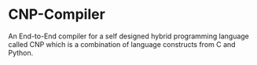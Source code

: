 # CNP-Compiler
An End-to-End compiler for a self designed hybrid programming language called CNP which is a combination of language constructs from C and Python.
